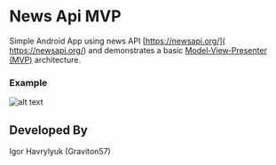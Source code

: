 # News Api MVP

Simple Android App using news API [https://newsapi.org/]( https://newsapi.org/) and 
demonstrates a basic [Model‑View‑Presenter (MVP)](https://en.wikipedia.org/wiki/Model%E2%80%93view%E2%80%93presenter) architecture.

### Example
![alt text](media/data.gif "Main Activity")

 
Developed By
-------
Igor Havrylyuk (Graviton57)

[1]: https://github.com/graviton57/NewsApiMVP.git
